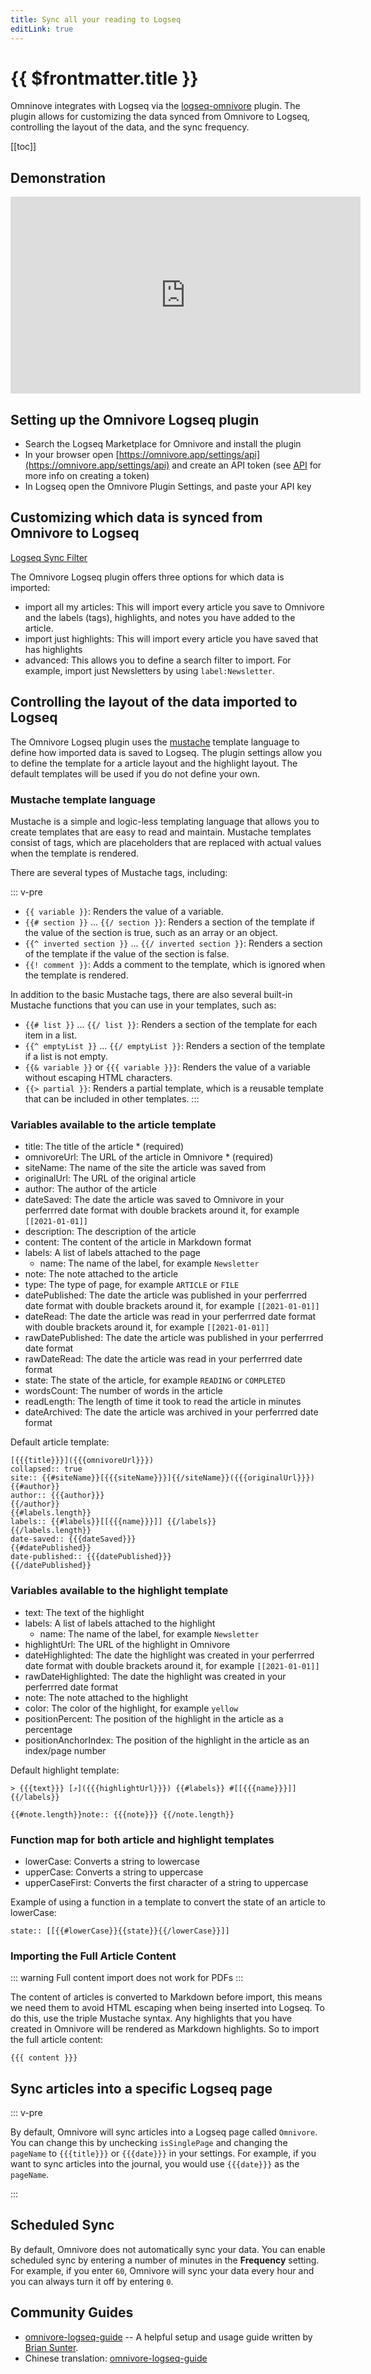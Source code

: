 ```yaml
---
title: Sync all your reading to Logseq
editLink: true
---
```


# {{ $frontmatter.title }}

Omninove integrates with Logseq via the [logseq-omnivore](https://github.com/omnivore-app/logseq-omnivore) plugin. The plugin allows for customizing the data synced from Omnivore to Logseq, controlling the layout of the data, and the sync frequency.

[[toc]]

## Demonstration

<iframe width="560" height="315" src="https://www.youtube.com/embed/Cc6DbBtOs14" title="YouTube video player" frameborder="0" allow="accelerometer; autoplay; clipboard-write; encrypted-media; gyroscope; picture-in-picture; web-share" allowfullscreen></iframe>

## Setting up the Omnivore Logseq plugin

- Search the Logseq Marketplace for Omnivore and install the plugin
- In your browser open [https://omnivore.app/settings/api](https://omnivore.app/settings/api) and create an API token (see [API](./api.md) for more info on creating a token)
- In Logseq open the Omnivore Plugin Settings, and paste your API key

## Customizing which data is synced from Omnivore to Logseq

[Logseq Sync Filter](./images/logseq-sync-filter.png)

The Omnivore Logseq plugin offers three options for which data is imported:

- import all my articles: This will import every article you save to Omnivore and the labels (tags), highlights, and notes you have added to the article.
- import just highlights: This will import every article you have saved that has highlights
- advanced: This allows you to define a search filter to import. For example, import just Newsletters by using `label:Newsletter`.

## Controlling the layout of the data imported to Logseq

The Omnivore Logseq plugin uses the [mustache](https://mustache.github.io/) template language to define how imported data is saved to Logseq. The plugin settings allow you to define the template for a article layout and the highlight layout. The default templates will be used if you do not define your own.

### Mustache template language

Mustache is a simple and logic-less templating language that allows you to create templates that are easy to read and maintain. Mustache templates consist of tags, which are placeholders that are replaced with actual values when the template is rendered.

There are several types of Mustache tags, including:

::: v-pre

- `{{ variable }}`: Renders the value of a variable.
- `{{# section }}` ... `{{/ section }}`: Renders a section of the template if the value of the section is true, such as an array or an object.
- `{{^ inverted section }}` ... `{{/ inverted section }}`: Renders a section of the template if the value of the section is false.
- `{{! comment }}`: Adds a comment to the template, which is ignored when the template is rendered.

In addition to the basic Mustache tags, there are also several built-in Mustache functions that you can use in your templates, such as:

- `{{# list }}` ... `{{/ list }}`: Renders a section of the template for each item in a list.
- `{{^ emptyList }}` ... `{{/ emptyList }}`: Renders a section of the template if a list is not empty.
- `{{& variable }}` or `{{{ variable }}}`: Renders the value of a variable without escaping HTML characters.
- `{{> partial }}`: Renders a partial template, which is a reusable template that can be included in other templates.
:::

### Variables available to the article template

- title: The title of the article * (required)
- omnivoreUrl: The URL of the article in Omnivore * (required)
- siteName: The name of the site the article was saved from
- originalUrl: The URL of the original article
- author: The author of the article
- dateSaved: The date the article was saved to Omnivore in your perferrred date format with double brackets around it, for example `[[2021-01-01]]`
- description: The description of the article
- content: The content of the article in Markdown format
- labels: A list of labels attached to the page
  - name: The name of the label, for example `Newsletter`
- note: The note attached to the article
- type: The type of page, for example `ARTICLE` or `FILE`
- datePublished: The date the article was published in your perferrred date format with double brackets around it, for example `[[2021-01-01]]`
- dateRead: The date the article was read in your perferrred date format with double brackets around it, for example `[[2021-01-01]]`
- rawDatePublished: The date the article was published in your perferrred date format
- rawDateRead: The date the article was read in your perferrred date format
- state: The state of the article, for example `READING` or `COMPLETED`
- wordsCount: The number of words in the article
- readLength: The length of time it took to read the article in minutes
- dateArchived: The date the article was archived in your perferrred date format

Default article template:

```
[{{{title}}}]({{{omnivoreUrl}}})
collapsed:: true
site:: {{#siteName}}[{{{siteName}}}]{{/siteName}}({{{originalUrl}}})
{{#author}}
author:: {{{author}}}
{{/author}}
{{#labels.length}}
labels:: {{#labels}}[[{{{name}}}]] {{/labels}}
{{/labels.length}}
date-saved:: {{{dateSaved}}}
{{#datePublished}}
date-published:: {{{datePublished}}}
{{/datePublished}}
```

### Variables available to the highlight template

- text: The text of the highlight
- labels: A list of labels attached to the highlight
  - name: The name of the label, for example `Newsletter`
- highlightUrl: The URL of the highlight in Omnivore
- dateHighlighted: The date the highlight was created in your perferrred date format with double brackets around it, for example `[[2021-01-01]]`
- rawDateHighlighted: The date the highlight was created in your perferrred date format
- note: The note attached to the highlight
- color: The color of the highlight, for example `yellow`
- positionPercent: The position of the highlight in the article as a percentage
- positionAnchorIndex: The position of the highlight in the article as an index/page number

Default highlight template:

```
> {{{text}}} [⤴️]({{{highlightUrl}}}) {{#labels}} #[[{{{name}}}]] {{/labels}}

{{#note.length}}note:: {{{note}}} {{/note.length}}
```

### Function map for both article and highlight templates

- lowerCase: Converts a string to lowercase
- upperCase: Converts a string to uppercase
- upperCaseFirst: Converts the first character of a string to uppercase

Example of using a function in a template to convert the state of an article to lowerCase:

```
state:: [[{{#lowerCase}}{{state}}{{/lowerCase}}]]
```

### Importing the Full Article Content

::: warning Full content import does not work for PDFs
:::

The content of articles is converted to Markdown before import, this means we need them to avoid HTML
escaping when being inserted into Logseq. To do this, use the triple Mustache syntax.
Any highlights that you have created in Omnivore will be rendered as Markdown highlights.
So to import the full article content:

```
{{{ content }}}
```

## Sync articles into a specific Logseq page

::: v-pre

By default, Omnivore will sync articles into a Logseq page called `Omnivore`. You can change this by unchecking `isSinglePage` and changing the `pageName` to `{{{title}}}` or `{{{date}}}` in your settings. For example, if you want to sync articles into the journal, you would use `{{{date}}}` as the `pageName`.

:::

## Scheduled Sync

By default, Omnivore does not automatically sync your data. You can enable scheduled sync by entering a number of minutes in the **Frequency** setting. For example, if you enter `60`, Omnivore will sync your data every hour and you can always turn it off by entering `0`.

## Community Guides

- [omnivore-logseq-guide](https://briansunter.com/graph/#/page/omnivore-logseq-guide?anchor=ls-block-62b28de3-0e9e-456e-bf29-7e2541213aa5) -- A helpful setup and usage guide written by [Brian Sunter](https://briansunter.com/).
- Chinese translation: [omnivore-logseq-guide](https://sywhb.github.io/#/page/omnivore-logseq%20%E6%8C%87%E5%8D%97)

